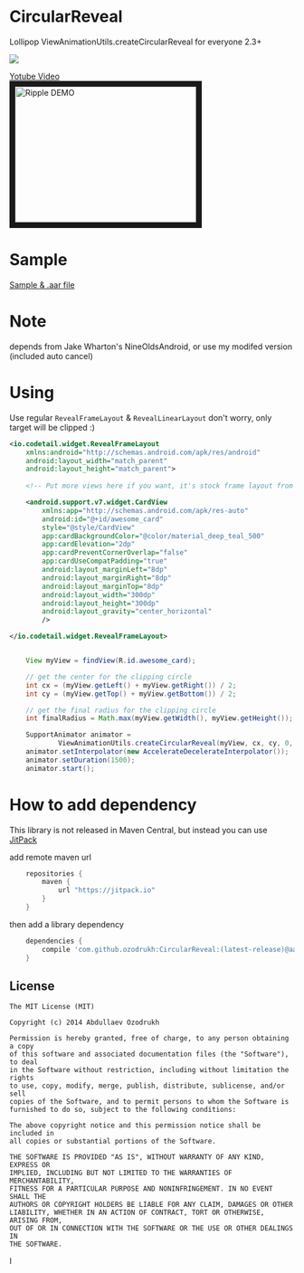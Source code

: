 CircularReveal
==============

Lollipop ViewAnimationUtils.createCircularReveal for everyone 2.3+

<img src="http://7sbnrp.com1.z0.glb.clouddn.com/lollipop2-CircularReveal.gif" />

<a href="http://www.youtube.com/watch?feature=player_embedded&v=_vVpwzYb4Dg
" target="_blank">Yotube Video <br /> <img src="http://img.youtube.com/vi/_vVpwzYb4Dg/0.jpg" 
alt="Ripple DEMO" width="320" height="240" border="10" /></a>

Sample
======
<a href="https://github.com/ozodrukh/CircularReveal/releases"> Sample & .aar file </a>

Note
====

depends from Jake Wharton's NineOldsAndroid, or use my modifed version (included auto cancel)

Using
======

Use regular `RevealFrameLayout` & `RevealLinearLayout` don't worry, only target will be clipped :)

```xml
<io.codetail.widget.RevealFrameLayout
    xmlns:android="http://schemas.android.com/apk/res/android"
    android:layout_width="match_parent"
    android:layout_height="match_parent">
    
    <!-- Put more views here if you want, it's stock frame layout from Lollipop :)   -->

    <android.support.v7.widget.CardView
        xmlns:app="http://schemas.android.com/apk/res-auto"
        android:id="@+id/awesome_card"
        style="@style/CardView"
        app:cardBackgroundColor="@color/material_deep_teal_500"
        app:cardElevation="2dp"
        app:cardPreventCornerOverlap="false"
        app:cardUseCompatPadding="true"
        android:layout_marginLeft="8dp"
        android:layout_marginRight="8dp"
        android:layout_marginTop="8dp"
        android:layout_width="300dp"
        android:layout_height="300dp"
        android:layout_gravity="center_horizontal"
        />

</io.codetail.widget.RevealFrameLayout>
```

```java

    View myView = findView(R.id.awesome_card);

    // get the center for the clipping circle
    int cx = (myView.getLeft() + myView.getRight()) / 2;
    int cy = (myView.getTop() + myView.getBottom()) / 2;

    // get the final radius for the clipping circle
    int finalRadius = Math.max(myView.getWidth(), myView.getHeight());

    SupportAnimator animator =
            ViewAnimationUtils.createCircularReveal(myView, cx, cy, 0, finalRadius);
    animator.setInterpolator(new AccelerateDecelerateInterpolator());
    animator.setDuration(1500);
    animator.start();

```

How to add dependency
=====================

This library is not released in Maven Central, but instead you can use [JitPack](https://www.jitpack.io/)

add remote maven url

```groovy
	repositories {
	    maven {
	        url "https://jitpack.io"
	    }
	}
```

then add a library dependency

```groovy
	dependencies {
	    compile 'com.github.ozodrukh:CircularReveal:(latest-release)@aar'
	}
```

License
--------

    The MIT License (MIT)

    Copyright (c) 2014 Abdullaev Ozodrukh
    
    Permission is hereby granted, free of charge, to any person obtaining a copy
    of this software and associated documentation files (the "Software"), to deal
    in the Software without restriction, including without limitation the rights
    to use, copy, modify, merge, publish, distribute, sublicense, and/or sell
    copies of the Software, and to permit persons to whom the Software is
    furnished to do so, subject to the following conditions:
    
    The above copyright notice and this permission notice shall be included in
    all copies or substantial portions of the Software.
    
    THE SOFTWARE IS PROVIDED "AS IS", WITHOUT WARRANTY OF ANY KIND, EXPRESS OR
    IMPLIED, INCLUDING BUT NOT LIMITED TO THE WARRANTIES OF MERCHANTABILITY,
    FITNESS FOR A PARTICULAR PURPOSE AND NONINFRINGEMENT. IN NO EVENT SHALL THE
    AUTHORS OR COPYRIGHT HOLDERS BE LIABLE FOR ANY CLAIM, DAMAGES OR OTHER
    LIABILITY, WHETHER IN AN ACTION OF CONTRACT, TORT OR OTHERWISE, ARISING FROM,
    OUT OF OR IN CONNECTION WITH THE SOFTWARE OR THE USE OR OTHER DEALINGS IN
    THE SOFTWARE.
I
